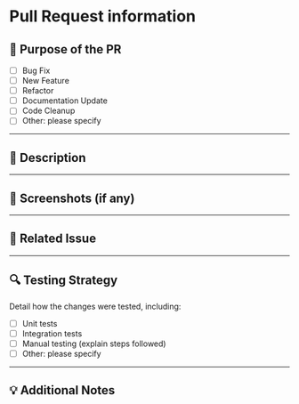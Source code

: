 # Pull Request information

## 🎯 Purpose of the PR

- [ ] Bug Fix
- [ ] New Feature
- [ ] Refactor
- [ ] Documentation Update
- [ ] Code Cleanup
- [ ] Other: please specify

---

## 📝 Description

<!-- Provide a brief explanation of the changes made in this PR and the problem it addresses. Highlight the key aspects of your solution and explain why the changes are necessary. -->

---

## 📸 Screenshots (if any)

<!-- Add screenshots or videos showcasing the changes, especially for UI-related updates or bug fixes. -->

---

## 🔗 Related Issue

<!-- If this PR is related to an issue, please provide a link to it (e.g., `#issue_number`). -->

---

## 🔍 Testing Strategy

Detail how the changes were tested, including:

- [ ] Unit tests
- [ ] Integration tests
- [ ] Manual testing (explain steps followed)
- [ ] Other: please specify

---

## 💡 Additional Notes

<!-- Include any extra information or context that might help reviewers understand the PR. For example:

- Any concerns, technical debt, or things to watch out for?
- Any blockers or dependencies that might delay the merge? -->
